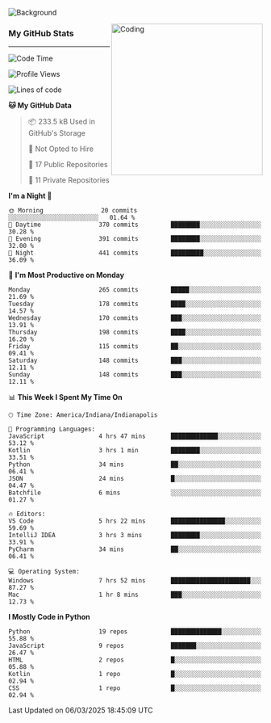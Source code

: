 ![Background](https://github.com/Nguyen-Noah/Nguyen-Noah/assets/112649680/f5d2296f-0508-400c-abcf-47c085708a2a)

<img align="right" alt="Coding" width="300" src="https://cdn.dribbble.com/users/1277312/screenshots/14733298/media/39b1045e593737587dd60e42c8422d1f.gif" >

### My GitHub Stats
---
<!--START_SECTION:waka-->
![Code Time](http://img.shields.io/badge/Code%20Time-483%20hrs%2033%20mins-blue)

![Profile Views](http://img.shields.io/badge/Profile%20Views-0-blue)

![Lines of code](https://img.shields.io/badge/From%20Hello%20World%20I%27ve%20Written-9.9%20million%20lines%20of%20code-blue)

**🐱 My GitHub Data** 

> 📦 233.5 kB Used in GitHub's Storage 
 > 
> 🚫 Not Opted to Hire
 > 
> 📜 17 Public Repositories 
 > 
> 🔑 11 Private Repositories 
 > 
**I'm a Night 🦉** 

```text
🌞 Morning                20 commits          ░░░░░░░░░░░░░░░░░░░░░░░░░   01.64 % 
🌆 Daytime                370 commits         ████████░░░░░░░░░░░░░░░░░   30.28 % 
🌃 Evening                391 commits         ████████░░░░░░░░░░░░░░░░░   32.00 % 
🌙 Night                  441 commits         █████████░░░░░░░░░░░░░░░░   36.09 % 
```
📅 **I'm Most Productive on Monday** 

```text
Monday                   265 commits         █████░░░░░░░░░░░░░░░░░░░░   21.69 % 
Tuesday                  178 commits         ████░░░░░░░░░░░░░░░░░░░░░   14.57 % 
Wednesday                170 commits         ███░░░░░░░░░░░░░░░░░░░░░░   13.91 % 
Thursday                 198 commits         ████░░░░░░░░░░░░░░░░░░░░░   16.20 % 
Friday                   115 commits         ██░░░░░░░░░░░░░░░░░░░░░░░   09.41 % 
Saturday                 148 commits         ███░░░░░░░░░░░░░░░░░░░░░░   12.11 % 
Sunday                   148 commits         ███░░░░░░░░░░░░░░░░░░░░░░   12.11 % 
```


📊 **This Week I Spent My Time On** 

```text
🕑︎ Time Zone: America/Indiana/Indianapolis

💬 Programming Languages: 
JavaScript               4 hrs 47 mins       █████████████░░░░░░░░░░░░   53.12 % 
Kotlin                   3 hrs 1 min         ████████░░░░░░░░░░░░░░░░░   33.51 % 
Python                   34 mins             ██░░░░░░░░░░░░░░░░░░░░░░░   06.41 % 
JSON                     24 mins             █░░░░░░░░░░░░░░░░░░░░░░░░   04.47 % 
Batchfile                6 mins              ░░░░░░░░░░░░░░░░░░░░░░░░░   01.27 % 

🔥 Editors: 
VS Code                  5 hrs 22 mins       ███████████████░░░░░░░░░░   59.69 % 
IntelliJ IDEA            3 hrs 3 mins        ████████░░░░░░░░░░░░░░░░░   33.91 % 
PyCharm                  34 mins             ██░░░░░░░░░░░░░░░░░░░░░░░   06.41 % 

💻 Operating System: 
Windows                  7 hrs 52 mins       ██████████████████████░░░   87.27 % 
Mac                      1 hr 8 mins         ███░░░░░░░░░░░░░░░░░░░░░░   12.73 % 
```

**I Mostly Code in Python** 

```text
Python                   19 repos            ██████████████░░░░░░░░░░░   55.88 % 
JavaScript               9 repos             ███████░░░░░░░░░░░░░░░░░░   26.47 % 
HTML                     2 repos             █░░░░░░░░░░░░░░░░░░░░░░░░   05.88 % 
Kotlin                   1 repo              █░░░░░░░░░░░░░░░░░░░░░░░░   02.94 % 
CSS                      1 repo              █░░░░░░░░░░░░░░░░░░░░░░░░   02.94 % 
```




 Last Updated on 06/03/2025 18:45:09 UTC
<!--END_SECTION:waka-->

<!--
**Nguyen-Noah/Nguyen-Noah** is a ✨ _special_ ✨ repository because its `README.md` (this file) appears on your GitHub profile.

Here are some ideas to get you started:

- 🔭 I’m currently working on ...
- 🌱 I’m currently learning ...
- 👯 I’m looking to collaborate on ...
- 🤔 I’m looking for help with ...
- 💬 Ask me about ...
- 📫 How to reach me: ...
- 😄 Pronouns: ...
- ⚡ Fun fact: ...
-->
